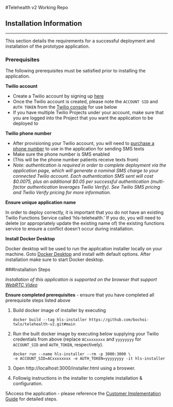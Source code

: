 #Telehealth v2 Working Repo 


## <a name="install"></a>Installation Information
___

This section details the requirements for a successful deployment and installation of the prototype application.

### Prerequisites

The following prerequisites must be satisfied prior to installing the application.

**Twilio account**

- Create a Twilio account by signing up [here](https://www.twilio.com/try-twilio)
- Once the Twilio account is created,
  please note the `ACCOUNT SID` and `AUTH TOKEN`
  from the [Twilio console](https://console.twilio.com/) for use below
- If you have multiple Twilio Projects under your account, make sure that you are logged into the Project that you want the application to be deployed to

**Twilio phone number**

- After provisioning your Twilio account,
  you will need to [purchase a phone number](https://www.twilio.com/console/phone-numbers/incoming)
  to use in the application for sending SMS texts
- Make sure the phone number is SMS enabled
- (This will be the phone number patients receive texts from)
- <em>Note: authentication is required in order to complete deployment via the application page,
  which will generate a nominal SMS charge to your connected Twilio account.
  Each authentication SMS sent will cost $0.0075,
  plus an additional $0.05 per successful authentication
  (multi-factor authentication leverages Twilio Verify).
  See Twilio SMS pricing and Twilio Verify pricing for more information.</em>

**Ensure unique application name**

In order to deploy correctly, it is important
that you do not have an existing Twilio Functions Service called ‘hls-telehealth.’
If you do, you will need to delete (or appropriately update the existing name of)
the existing functions service to ensure a conflict doesn’t occur during installation.

**Install Docker Desktop**

Docker desktop will be used to run the application installer locally on your machine.
Goto [Docker Desktop](https://www.docker.com/products/docker-desktop)
and install with default options.
After installation make sure to start Docker desktop.


###Installation Steps


*Installation of this application is supported on the browser that support
[WebRTC Video](https://www.twilio.com/docs/video/javascript#supported-browsers)*


**Ensure completed prerequisites** - ensure that you have completed all prerequisite steps listed above

1. Build docker image of installer by executing
    ```shell
    docker build --tag hls-installer https://github.com/bochoi-twlo/telehealth-v2.git#main
    ```
2. Run the built docker image by executing below supplying your Twilio credentials from above
   (replace `ACxxxxxxxx` and `yyyyyyyy` for `ACCOUNT_SID` and `AUTH_TOKEN`, respectively).
    ```shell
    docker run --name hls-installer --rm -p 3000:3000 \
   -e ACCOUNT_SID=ACxxxxxxxx -e AUTH_TOKEN=yyyyyyyy -it hls-installer
    ```

3. Open http://localhost:3000/installer.html using a broswer.


4. Followig instructions in the installer to complete installation & configuration.


5Access the application - please reference the [Customer Implementation Guide](https://twilio-cms-prod.s3.amazonaws.com/documents/Telehealth_Implementation_Guide.pdf) for detailed steps.
